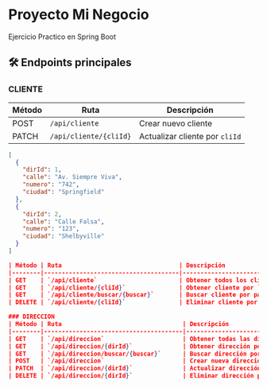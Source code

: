 # Proyecto Mi Negocio

Ejercicio Practico en Spring Boot

## 🛠 Endpoints principales

### CLIENTE

| Método | Ruta                   | Descripción                    |
| ------ | ---------------------- | ------------------------------ |
| POST   | `/api/cliente`         | Crear nuevo cliente            |
| PATCH  | `/api/cliente/{cliId}` | Actualizar cliente por `cliId` |

```json
[
  {
    "dirId": 1,
    "calle": "Av. Siempre Viva",
    "numero": "742",
    "ciudad": "Springfield"
  },
  {
    "dirId": 2,
    "calle": "Calle Falsa",
    "numero": "123",
    "ciudad": "Shelbyville"
  }
]

| Método | Ruta                                 | Descripción                         |
|--------|--------------------------------------|-------------------------------------|
| GET    | `/api/cliente`                       | Obtener todos los clientes          |
| GET    | `/api/cliente/{cliId}`               | Obtener cliente por `cliId`         |
| GET    | `/api/cliente/buscar/{buscar}`       | Buscar cliente por parámetro        |
| DELETE | `/api/cliente/{cliId}`               | Eliminar cliente por `cliId`        |

### DIRECCION
| Método | Ruta                                  | Descripción                          |
|--------|---------------------------------------|--------------------------------------|
| GET    | `/api/direccion`                      | Obtener todas las direcciones        |
| GET    | `/api/direccion/{dirId}`              | Obtener dirección por `dirId`        |
| GET    | `/api/direccion/buscar/{buscar}`      | Buscar dirección por parámetro       |
| POST   | `/api/direccion`                      | Crear nueva dirección                |
| PATCH  | `/api/direccion/{dirId}`              | Actualizar dirección por `dirId`     |
| DELETE | `/api/direccion/{dirId}`              | Eliminar dirección por `dirId`       |
```
